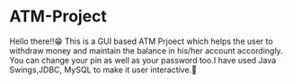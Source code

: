 # ATM-Project
Hello there!!😁 This is a GUI based ATM Prjoect which helps the user to withdraw money and maintain the balance in his/her account accordingly.
You can change your pin as well as your password too.I have used Java Swings,JDBC, MySQL to make it user interactive.🤗
